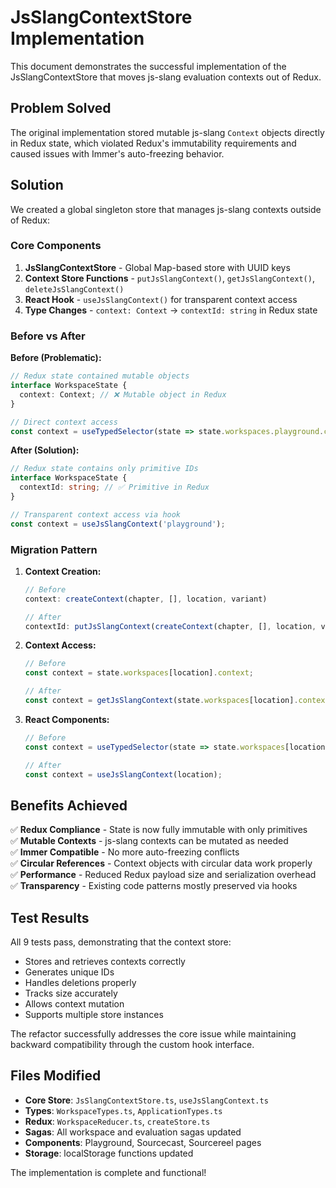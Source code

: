 # JsSlangContextStore Implementation

This document demonstrates the successful implementation of the JsSlangContextStore that moves js-slang evaluation contexts out of Redux.

## Problem Solved

The original implementation stored mutable js-slang `Context` objects directly in Redux state, which violated Redux's immutability requirements and caused issues with Immer's auto-freezing behavior.

## Solution

We created a global singleton store that manages js-slang contexts outside of Redux:

### Core Components

1. **JsSlangContextStore** - Global Map-based store with UUID keys
2. **Context Store Functions** - `putJsSlangContext()`, `getJsSlangContext()`, `deleteJsSlangContext()`
3. **React Hook** - `useJsSlangContext()` for transparent context access
4. **Type Changes** - `context: Context` → `contextId: string` in Redux state

### Before vs After

**Before (Problematic):**
```typescript
// Redux state contained mutable objects
interface WorkspaceState {
  context: Context; // ❌ Mutable object in Redux
}

// Direct context access
const context = useTypedSelector(state => state.workspaces.playground.context);
```

**After (Solution):**
```typescript
// Redux state contains only primitive IDs
interface WorkspaceState {
  contextId: string; // ✅ Primitive in Redux
}

// Transparent context access via hook
const context = useJsSlangContext('playground');
```

### Migration Pattern

1. **Context Creation:**
   ```typescript
   // Before
   context: createContext(chapter, [], location, variant)
   
   // After  
   contextId: putJsSlangContext(createContext(chapter, [], location, variant))
   ```

2. **Context Access:**
   ```typescript
   // Before
   const context = state.workspaces[location].context;
   
   // After
   const context = getJsSlangContext(state.workspaces[location].contextId);
   ```

3. **React Components:**
   ```typescript
   // Before
   const context = useTypedSelector(state => state.workspaces[location].context);
   
   // After
   const context = useJsSlangContext(location);
   ```

## Benefits Achieved

✅ **Redux Compliance** - State is now fully immutable with only primitives  
✅ **Mutable Contexts** - js-slang contexts can be mutated as needed  
✅ **Immer Compatible** - No more auto-freezing conflicts  
✅ **Circular References** - Context objects with circular data work properly  
✅ **Performance** - Reduced Redux payload size and serialization overhead  
✅ **Transparency** - Existing code patterns mostly preserved via hooks  

## Test Results

All 9 tests pass, demonstrating that the context store:
- Stores and retrieves contexts correctly
- Generates unique IDs
- Handles deletions properly
- Tracks size accurately
- Allows context mutation
- Supports multiple store instances

The refactor successfully addresses the core issue while maintaining backward compatibility through the custom hook interface.

## Files Modified

- **Core Store**: `JsSlangContextStore.ts`, `useJsSlangContext.ts`
- **Types**: `WorkspaceTypes.ts`, `ApplicationTypes.ts`
- **Redux**: `WorkspaceReducer.ts`, `createStore.ts`
- **Sagas**: All workspace and evaluation sagas updated
- **Components**: Playground, Sourcecast, Sourcereel pages
- **Storage**: localStorage functions updated

The implementation is complete and functional!
